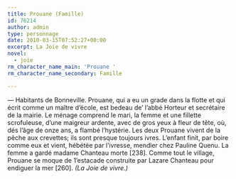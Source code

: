 ```yaml
---
title: Prouane (Famille)
id: 76214
author: admin
type: personnage
date: 2010-03-15T07:52:27+00:00
excerpt: La Joie de vivre
novel:
  - joie
rm_character_name_main: 'Prouane '
rm_character_name_secondary: Famille

---
```

— Habitants de Bonneville. Prouane, qui a eu un grade dans la flotte et qui écrit comme un maître d&rsquo;école, est bedeau de&rsquo; l&rsquo;abbé Horteur et secrétaire de la mairie. Le ménage comprend le mari, la femme et une fillette scrofuleuse, d&rsquo;une maigreur ardente, avec de gros yeux à fleur de tête, où, dés l&rsquo;âge de onze ans, a flambé l&rsquo;hystérie. Les deux Prouane vivent de la pêche aux crevettes; ils sont presque toujours ivres. L&rsquo;enfant finit, par boire comme eux et vient, hébétée par l&rsquo;ivresse, mendier chez Pauline Quenu. La femme a gardé madame Chanteau morte [238]. Comme tout le village, Prouane se moque de 1&rsquo;estacade construite par Lazare Chanteau pour endiguer la mer [260]. _(La Joie de vivre.)_